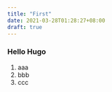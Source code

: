 ```yaml
---
title: "First"
date: 2021-03-28T01:28:27+08:00
draft: true
---
```


### Hello Hugo

 1. aaa
 1. bbb
 1. ccc
